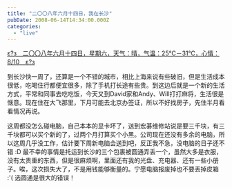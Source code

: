 ```yaml
---
title: "二〇〇八年六月十四日，我在长沙"
pubDate: 2008-06-14T14:34:00.000Z
categories: 
  - "live"
---
```


[ε?з　二〇〇八年六月十四日，星期六，天气：晴，气温：25℃－31℃，心情：8/10　ε?з](https://www.liuweinan.com)

  

到长沙快一周了，还算是一个不错的城市，相比上海来说有些破旧，但是生活成本很低，吃喝住行都便宜很多，除了手机打长途有些贵。到这边后就是一个新的生活方式，平常和同事去吃吃饭，今天又到David家和Andy、Will打打麻将，生活很是惬意。现在住在大飞那里，下月可能去北京办签证，所以不好找房子，先住半月看看情况再说。

这周都没怎么碰电脑，自己本本的显卡坏了，送到宏碁维修站说是要三千块，有三千块都可以买个新的了，过两个月打算买个小黑。公司现在还没有多余的电脑，所以这周几乎没工作，估计要下周新电脑会送到吧，反正我不急，没电脑的日子还不错 :D 最不幸的事情是托运到长沙的三个包裹被圆通弄丢一个，虽然大多是衣服，没有太贵重的东西，但是很麻烦啊，里面还有我的光盘、充电器、还有一些小册子。唉，这次损失大了，不是用钱能够衡量的。宁愿电脑报废掉也不要丢掉皮箱 :'( 选圆通是很大的错误！
